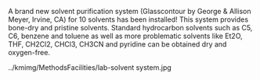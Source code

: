 A brand new solvent purification system                          (Glasscontour by George & Allison Meyer, Irvine, CA) for 10
  solvents has been installed! This system provides bone-dry and pristine
  solvents. Standard hydrocarbon solvents such as C5, C6, benzene and
  toluene as well as more problematic solvents like Et2O, THF, CH2Cl2,
  CHCl3, CH3CN and pyridine can be obtained dry and oxygen-free.

../kmimg/MethodsFacilities/lab-solvent system.jpg